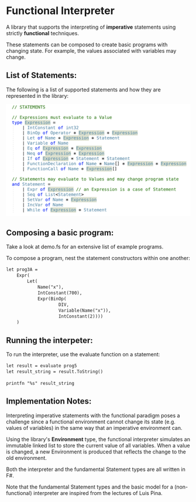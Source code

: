 # Functional Interpreter

A library that supports the interpreting of **imperative** statements
using strictly **functional** techniques.

These statements can be composed to create basic programs with changing state.
For example, the values associated with variables may change.


## List of Statements:
The following is a list of supported statements and how they are represented in the library:

![List of Statements](./Demo_Images/Statement_List.png)


## Composing a basic program:

Take a look at demo.fs for an extensive list of example programs.

To compose a program, nest the statement constructors within one another:
```F#
let prog3A =
    Expr(
        Let(
            Name("x"), 
            IntConstant(700), 
            Expr(BinOp(
                    DIV, 
                    Variable(Name("x")), 
                    IntConstant(2))))
    )
```

## Running the interpeter:

To run the interpreter, use the evaluate function on a statement:
```F#
let result = evaluate prog5
let result_string = result.ToString()

printfn "%s" result_string
```


## Implementation Notes:

Interpreting imperative statements with the functional paradigm poses a challenge since a functional environment cannot change its state (e.g. values of variables) in the same way that an imperative environment can.

Using the library's **Environment** type, the functional interpreter simulates an immutable linked list to store the current value of all variables. When a value is changed, a new Environment is produced that reflects the change to the old environment.

Both the interpreter and the fundamental Statement types are all written in F#.

Note that the fundamental Statement types and the basic model for a (non-functional) interpreter are inspired from the lectures of Luis Pina. 
